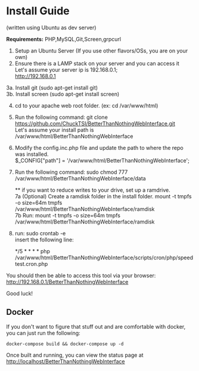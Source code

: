 <h1>Install Guide</h1> (written using Ubuntu as dev server)

<strong>Requirements:</strong> PHP,MySQL,Git,Screen,grpcurl

1. Setup an Ubuntu Server (If you use other flavors/OSs, you are on your own)<br>
2. Ensure there is a LAMP stack on your server and you can access it<br>
   Let's assume your server ip is 192.168.0.1;<br>
   http://192.168.0.1

3a. Install git (sudo apt-get install git)<br>
3b. Install screen (sudo apt-get install screen)<br>

4. cd to your apache web root folder. (ex: cd /var/www/html)

5. Run the following command:   git clone https://github.com/ChuckTSI/BetterThanNothingWebInterface.git<br>
   Let's assume your install path is /var/www/html/BetterThanNothingWebInterface

6. Modify the config.inc.php file and update the path to where the repo was installed. <br>
   $_CONFIG["path"] = '/var/www/html/BetterThanNothingWebInterface';

7. Run the following command: sudo chmod 777 /var/www/html/BetterThanNothingWebInterface/data
   
   ** if you want to reduce writes to your drive, set up a ramdrive.<br>
   7a (Optional) Create a ramdisk folder in the install folder.  mount -t tmpfs -o size=64m tmpfs /var/www/html/BetterThanNothingWebInterface/ramdisk<br>
   7b Run:  mount -t tmpfs -o size=64m tmpfs /var/www/html/BetterThanNothingWebInterface/ramdisk

8. run: sudo crontab -e<br>
   insert the following line:

   */5 * * * * php /var/www/html/BetterThanNothingWebInterface/scripts/cron/php/speedtest.cron.php


You should then be able to access this tool via your browser: http://192.168.0.1/BetterThanNothingWebInterface

Good luck!

## Docker
If you don't want to figure that stuff out and are comfortable with docker, you can just run the following:
```
docker-compose build && docker-compose up -d
```

Once built and running, you can view the status page at [http://localhost/BetterThanNothingWebInterface](http://localhost/BetterThanNothingWebInterface)
